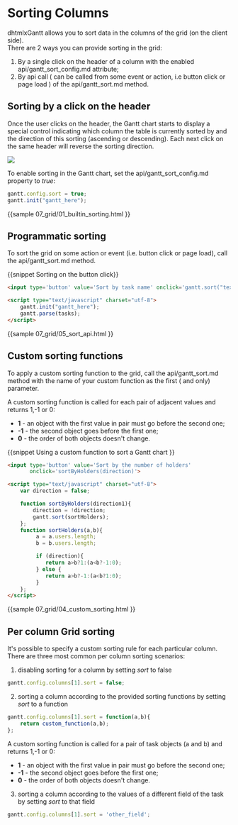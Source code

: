 Sorting Columns
=================================

dhtmlxGantt allows you to sort data in the columns of the grid (on the client side). <br>
There are 2 ways you can provide sorting in the grid:

1. By a single click on the header of a column with the enabled api/gantt_sort_config.md attribute;
2. By api call ( can be called from some event or action, i.e button click or page load ) of the api/gantt_sort.md method.

Sorting by a click on the header
--------------------------------------------

Once the user clicks on the header, the Gantt chart starts to display 
a special control indicating which column the table is currently sorted by and the direction of this sorting (ascending or descending).
Each next click on the same header will reverse the sorting direction.

<img src="desktop/gantt_sorting.png"/>

To enable sorting in the Gantt chart, set the api/gantt_sort_config.md property to *true*:

~~~js
gantt.config.sort = true; 
gantt.init("gantt_here");
~~~

{{sample
	07_grid/01_builtin_sorting.html
}}


Programmatic sorting
-----------------------

To sort the grid  on some action or event (i.e. button click or page load), call the api/gantt_sort.md method.

{{snippet  Sorting  on the button click}}
~~~html
<input type='button' value='Sort by task name' onclick='gantt.sort("text", true);'>

<script type="text/javascript" charset="utf-8">
	gantt.init("gantt_here"); 
	gantt.parse(tasks);
</script>
~~~

{{sample
	07_grid/05_sort_api.html
}}


Custom sorting functions
-------------------------------------------------

To apply a custom sorting function to the grid, call the api/gantt_sort.md method with the name of your custom function as the first ( and only) parameter.

A custom sorting function is called for each pair of adjacent values and returns 1,-1 or 0:

- **1** - an object with the first value in pair must go before the second one;
- **-1** - the second object goes before the first one;
- **0** - the order of both objects doesn't change.

{{snippet
Using a custom function to sort a Gantt chart
}}
~~~html
<input type='button' value='Sort by the number of holders' 
	   onclick='sortByHolders(direction)'>

<script type="text/javascript" charset="utf-8">
    var direction = false;

    function sortByHolders(direction1){
        direction = !direction;
        gantt.sort(sortHolders);
    };
    function sortHolders(a,b){
         a = a.users.length;
         b = b.users.length;

         if (direction){
            return a>b?1:(a<b?-1:0);
         } else {
            return a>b?-1:(a<b?1:0);
         }
    };
</script>
~~~

{{sample 07_grid/04_custom_sorting.html }}

Per column Grid sorting
-----------------------

It's possible to specify a custom sorting rule for each particular column. There are three most common per column sorting scenarios:

1) disabling sorting for a column by setting *sort* to false

~~~js
gantt.config.columns[1].sort = false;
~~~

2) sorting a column according to the provided sorting functions by setting *sort* to a function

~~~js
gantt.config.columns[1].sort = function(a,b){
	return custom_function(a,b);
};
~~~

A custom sorting function is called for a pair of task objects (a and b) and returns 1,-1 or 0:


- **1** - an object with the first value in pair must go before the second one;
- **-1** - the second object goes before the first one;
- **0** - the order of both objects doesn't change.


3) sorting a column according to the values of a different field of the task by
setting *sort* to that field 

~~~js
gantt.config.columns[1].sort = 'other_field';
~~~
